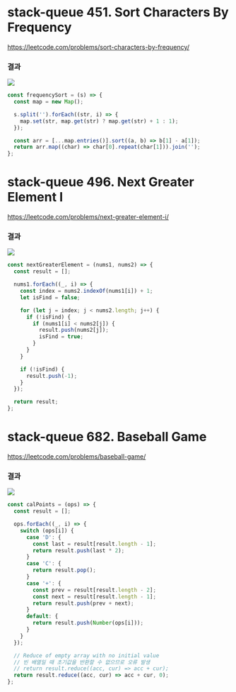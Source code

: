 # stack-queue 451. Sort Characters By Frequency

https://leetcode.com/problems/sort-characters-by-frequency/

### 결과

![](https://velog.velcdn.com/images/nsunny0908/post/38ce29bf-0859-4e6c-8600-9ee688ad2aa5/image.png)

```js
const frequencySort = (s) => {
  const map = new Map();

  s.split('').forEach((str, i) => {
    map.set(str, map.get(str) ? map.get(str) + 1 : 1);
  });

  const arr = [...map.entries()].sort((a, b) => b[1] - a[1]);
  return arr.map((char) => char[0].repeat(char[1])).join('');
};
```

# stack-queue 496. Next Greater Element I

https://leetcode.com/problems/next-greater-element-i/

### 결과

![](https://velog.velcdn.com/images/nsunny0908/post/8a15c709-f8b1-4ae3-8b98-a49937109183/image.png)

```js
const nextGreaterElement = (nums1, nums2) => {
  const result = [];

  nums1.forEach((_, i) => {
    const index = nums2.indexOf(nums1[i]) + 1;
    let isFind = false;

    for (let j = index; j < nums2.length; j++) {
      if (!isFind) {
        if (nums1[i] < nums2[j]) {
          result.push(nums2[j]);
          isFind = true;
        }
      }
    }

    if (!isFind) {
      result.push(-1);
    }
  });

  return result;
};
```

# stack-queue 682. Baseball Game

https://leetcode.com/problems/baseball-game/

### 결과

![](https://velog.velcdn.com/images/nsunny0908/post/40aa63c4-3cae-4d0d-a34e-11b07e30e46c/image.png)

```js
const calPoints = (ops) => {
  const result = [];

  ops.forEach((_, i) => {
    switch (ops[i]) {
      case 'D': {
        const last = result[result.length - 1];
        return result.push(last * 2);
      }
      case 'C': {
        return result.pop();
      }
      case '+': {
        const prev = result[result.length - 2];
        const next = result[result.length - 1];
        return result.push(prev + next);
      }
      default: {
        return result.push(Number(ops[i]));
      }
    }
  });

  // Reduce of empty array with no initial value
  // 빈 배열일 때 초기값을 반환할 수 없으므로 오류 발생
  // return result.reduce((acc, cur) => acc + cur);
  return result.reduce((acc, cur) => acc + cur, 0);
};
```
